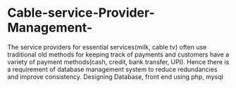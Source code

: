 # Cable-service-Provider-Management-
The service providers for essential services(milk, cable tv) often use traditional old methods for keeping track of payments and customers have a variety of payment methods(cash, credit, bank transfer, UPI). Hence there is a requirement of database management system to reduce redundancies and improve consistency. Designing Database, front end using php, mysql
